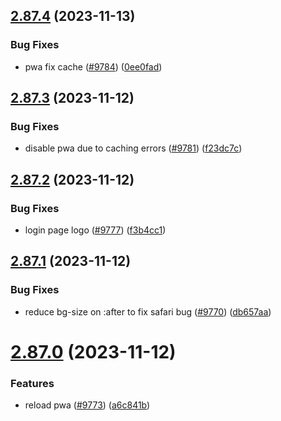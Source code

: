 ## [2.87.4](https://github.com/EddieHubCommunity/BioDrop/compare/v2.87.3...v2.87.4) (2023-11-13)


### Bug Fixes

* pwa fix cache ([#9784](https://github.com/EddieHubCommunity/BioDrop/issues/9784)) ([0ee0fad](https://github.com/EddieHubCommunity/BioDrop/commit/0ee0fad958d76a87a751fe3fc1e189ff01dca032))



## [2.87.3](https://github.com/EddieHubCommunity/BioDrop/compare/v2.87.2...v2.87.3) (2023-11-12)


### Bug Fixes

* disable pwa due to caching errors ([#9781](https://github.com/EddieHubCommunity/BioDrop/issues/9781)) ([f23dc7c](https://github.com/EddieHubCommunity/BioDrop/commit/f23dc7cd68a6c2b93282980edbf5da5970654860))



## [2.87.2](https://github.com/EddieHubCommunity/BioDrop/compare/v2.87.1...v2.87.2) (2023-11-12)


### Bug Fixes

* login page logo ([#9777](https://github.com/EddieHubCommunity/BioDrop/issues/9777)) ([f3b4cc1](https://github.com/EddieHubCommunity/BioDrop/commit/f3b4cc17739dcefb5c82a2bf7025edf846fe54fc))



## [2.87.1](https://github.com/EddieHubCommunity/BioDrop/compare/v2.87.0...v2.87.1) (2023-11-12)


### Bug Fixes

* reduce bg-size on :after to fix safari bug ([#9770](https://github.com/EddieHubCommunity/BioDrop/issues/9770)) ([db657aa](https://github.com/EddieHubCommunity/BioDrop/commit/db657aa757b9ed99a8da82d371fc196d8f25557d))



# [2.87.0](https://github.com/EddieHubCommunity/BioDrop/compare/v2.86.1...v2.87.0) (2023-11-12)


### Features

* reload pwa ([#9773](https://github.com/EddieHubCommunity/BioDrop/issues/9773)) ([a6c841b](https://github.com/EddieHubCommunity/BioDrop/commit/a6c841b7c47f64368a17987c0713b89f66184e10))



